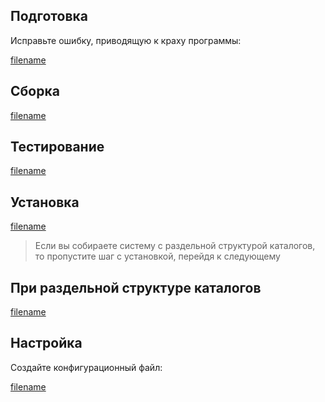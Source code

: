 <pkg :name="'sysklogd'" instsize showsbu2></pkg>

## Подготовка

Исправьте ошибку, приводящую к краху программы:

[filename](../../packages/sysklogd/prepare ':include')

## Сборка

[filename](../../packages/sysklogd/build ':include')

## Тестирование

[filename](../../packages/sysklogd/test ':include')

## Установка

[filename](../../packages/sysklogd/install ':include')

> Если вы собираете систему с раздельной структурой каталогов, то пропустите шаг с установкой, перейдя к следующему

## При раздельной структуре каталогов

[filename](../../packages/sysklogd/cldirs ':include')

## Настройка

Создайте конфигурационный файл:

[filename](../../packages/sysklogd/postinstall ':include')

<script>
	new Vue({ el: '#main' })
</script>
